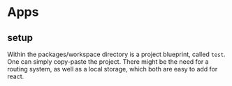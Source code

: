 # Apps

## setup
Within the packages/workspace directory is a project blueprint, called `` test ``.
One can simply copy-paste the project. There might be the need for a routing system, as well as a local storage, which both are easy to add for react.